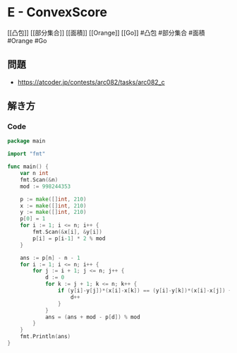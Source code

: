 # E - ConvexScore
[[凸包]] [[部分集合]] [[面積]] [[Orange]] [[Go]]
#凸包 #部分集合 #面積 #Orange #Go 

## 問題
- https://atcoder.jp/contests/arc082/tasks/arc082_c

## 解き方
### Code
```go
package main

import "fmt"

func main() {
	var n int
	fmt.Scan(&n)
	mod := 998244353

	p := make([]int, 210)
	x := make([]int, 210)
	y := make([]int, 210)
	p[0] = 1
	for i := 1; i <= n; i++ {
		fmt.Scan(&x[i], &y[i])
		p[i] = p[i-1] * 2 % mod
	}

	ans := p[n] - n - 1
	for i := 1; i <= n; i++ {
		for j := i + 1; j <= n; j++ {
			d := 0
			for k := j + 1; k <= n; k++ {
				if (y[i]-y[j])*(x[i]-x[k]) == (y[i]-y[k])*(x[i]-x[j]) {
					d++
				}
			}
			ans = (ans + mod - p[d]) % mod
		}
	}
	fmt.Println(ans)
}
```